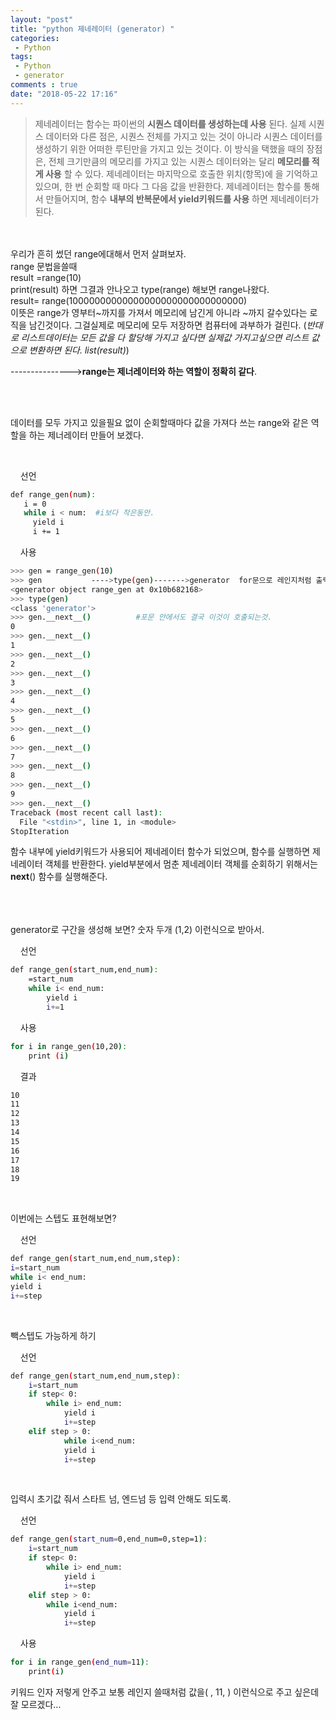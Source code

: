 ```yaml
---
layout: "post"
title: "python 제네레이터 (generator) "
categories:
 - Python
tags:
 - Python
 - generator
comments : true
date: "2018-05-22 17:16"
---
```



>제네레이터는 함수는 파이썬의 **시퀀스 데이터를 생성하는데 사용** 된다. 실제 시퀀스 데이터와 다른 점은, 시퀀스 전체를 가지고 있는 것이 아니라 시퀀스 데이터를 생성하기 위한 어떠한 루틴만을 가지고 있는 것이다. 이 방식을 택했을 때의 장점은, 전체 크기만큼의 메모리를 가지고 있는 시퀀스 데이터와는 달리 **메모리를 적게 사용** 할 수 있다. 제네레이터는 마지막으로 호출한 위치(항목)에 을 기억하고 있으며, 한 번 순회할 때 마다 그 다음 값을 반환한다. 제네레이터는 함수를 통해서 만들어지며, 함수 **내부의 반복문에서 yield키워드를 사용** 하면 제네레이터가 된다.

<br><br>
우리가 흔히 썼던 range에대해서 먼저 살펴보자.  
range 문법을쓸때  
result =range(10)  
print(result) 하면 그결과 안나오고
type(range) 해보면 range나왔다.  
result= range(10000000000000000000000000000000)  
이뜻은 range가 영부터~까지를 가져서 메모리에 남긴게 아니라 ~까지 갈수있다는 로직을 남긴것이다.
그걸실제로 메모리에 모두 저장하면 컴퓨터에 과부하가 걸린다.
(*반대로 리스트데이터는 모든 값을 다 할당해 가지고 싶다면 실제값 가지고싶으면 리스트 값으로 변환하면 된다.
list(result)*)

--------------->**range는 제너레이터와 하는 역할이 정확히 같다**.


<br><br>

데이터를 모두 가지고 있을필요 없이 순회할때마다 값을 가져다 쓰는 range와 같은 역할을 하는 제너레이터 만들어 보겠다.

<br>

&nbsp;&nbsp;&nbsp; 선언

```bash
def range_gen(num):
   i = 0
   while i < num:  #i보다 작은동안.
     yield i
     i += 1

```
&nbsp;&nbsp;&nbsp; 사용

```bash
>>> gen = range_gen(10)
>>> gen           ---->type(gen)------->generator  for문으로 레인지처럼 출력해봐도 좋다.
<generator object range_gen at 0x10b682168>
>>> type(gen)
<class 'generator'>
>>> gen.__next__()          #포문 안에서도 결국 이것이 호출되는것.
0
>>> gen.__next__()
1
>>> gen.__next__()
2
>>> gen.__next__()
3
>>> gen.__next__()
4
>>> gen.__next__()
5
>>> gen.__next__()
6
>>> gen.__next__()
7
>>> gen.__next__()
8
>>> gen.__next__()
9
>>> gen.__next__()
Traceback (most recent call last):
  File "<stdin>", line 1, in <module>
StopIteration
```

함수 내부에 yield키워드가 사용되어 제네레이터 함수가 되었으며, 함수를 실행하면 제네레이터 객체를 반환한다.
yield부분에서 멈춘 제네레이터 객체를 순회하기 위해서는 __next__() 함수를 실행해준다.



<br><br><br>
generator로 구간을 생성해 보면? 숫자 두개 (1,2) 이런식으로 받아서.

&nbsp;&nbsp;&nbsp; 선언
```bash
def range_gen(start_num,end_num):
    =start_num
    while i< end_num:
        yield i
        i+=1
```
&nbsp;&nbsp;&nbsp; 사용

```bash
for i in range_gen(10,20):
    print (i)
```
&nbsp;&nbsp;&nbsp; 결과

```bash
10
11
12
13
14
15
16
17
18
19
```


<br>

이번에는 스텝도 표현해보면?


&nbsp;&nbsp;&nbsp; 선언
```bash
def range_gen(start_num,end_num,step):
i=start_num
while i< end_num:
yield i
i+=step
```


<br>

빽스텝도 가능하게 하기


&nbsp;&nbsp;&nbsp; 선언
```bash
def range_gen(start_num,end_num,step):
    i=start_num
    if step< 0:
        while i> end_num:
            yield i
            i+=step
    elif step > 0:
            while i<end_num:
            yield i
            i+=step
```



<br>

입력시 초기값 줘서 스타트 넘, 엔드넘 등 입력 안해도 되도록.


&nbsp;&nbsp;&nbsp; 선언
```bash
def range_gen(start_num=0,end_num=0,step=1):
    i=start_num
    if step< 0:
        while i> end_num:
            yield i
            i+=step
    elif step > 0:
        while i<end_num:
            yield i
            i+=step
```
&nbsp;&nbsp;&nbsp; 사용

```bash
for i in range_gen(end_num=11):
    print(i)
```
키워드 인자 저렇게 안주고 보통 레인지 쓸때처럼 값을( , 11, ) 이런식으로 주고 싶은데 잘 모르겠다...
